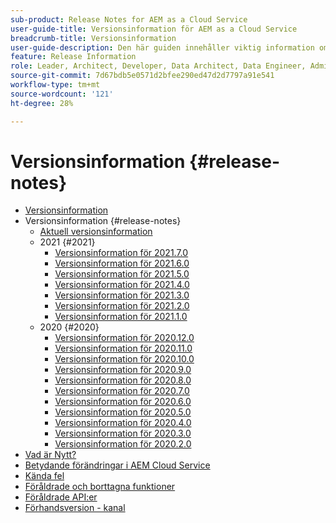```yaml
---
sub-product: Release Notes for AEM as a Cloud Service
user-guide-title: Versionsinformation för AEM as a Cloud Service
breadcrumb-title: Versionsinformation
user-guide-description: Den här guiden innehåller viktig information om den senaste versionen av Experience Manager as a Cloud Service inklusive nyheter, inaktuella och borttagna funktioner samt kända fel.
feature: Release Information
role: Leader, Architect, Developer, Data Architect, Data Engineer, Admin, User
source-git-commit: 7d67bdb5e0571d2bfee290ed47d2d7797a91e541
workflow-type: tm+mt
source-wordcount: '121'
ht-degree: 28%

---
```



# Versionsinformation {#release-notes}

+ [Versionsinformation](/help/release-notes/home.md)
+ Versionsinformation {#release-notes}
   + [Aktuell versionsinformation](/help/release-notes/release-notes-cloud/release-notes-current.md)
   + 2021 {#2021}
      + [Versionsinformation för 2021.7.0](/help/release-notes/release-notes-cloud/2021/release-notes-2021-7-0.md)
      + [Versionsinformation för 2021.6.0](/help/release-notes/release-notes-cloud/2021/release-notes-2021-6-0.md)
      + [Versionsinformation för 2021.5.0](/help/release-notes/release-notes-cloud/2021/release-notes-2021-5-0.md)
      + [Versionsinformation för 2021.4.0](/help/release-notes/release-notes-cloud/2021/release-notes-2021-4-0.md)
      + [Versionsinformation för 2021.3.0](/help/release-notes/release-notes-cloud/2021/release-notes-2021-3-0.md)
      + [Versionsinformation för 2021.2.0](/help/release-notes/release-notes-cloud/2021/release-notes-2021-2-0.md)
      + [Versionsinformation för 2021.1.0](/help/release-notes/release-notes-cloud/2021/release-notes-2021-1-0.md)
   + 2020 {#2020}
      + [Versionsinformation för 2020.12.0](/help/release-notes/release-notes-cloud/2020/release-notes-2020-12-0.md)
      + [Versionsinformation för 2020.11.0](/help/release-notes/release-notes-cloud/2020/release-notes-2020-11-0.md)
      + [Versionsinformation för 2020.10.0](/help/release-notes/release-notes-cloud/2020/release-notes-2020-10-0.md)
      + [Versionsinformation för 2020.9.0](/help/release-notes/release-notes-cloud/2020/release-notes-2020-9-0.md)
      + [Versionsinformation för 2020.8.0](/help/release-notes/release-notes-cloud/2020/release-notes-2020-8-0.md)
      + [Versionsinformation för 2020.7.0](/help/release-notes/release-notes-cloud/2020/release-notes-2020-7-0.md)
      + [Versionsinformation för 2020.6.0](/help/release-notes/release-notes-cloud/2020/release-notes-2020-6-0.md)
      + [Versionsinformation för 2020.5.0](/help/release-notes/release-notes-cloud/2020/release-notes-2020-5-0.md)
      + [Versionsinformation för 2020.4.0](/help/release-notes/release-notes-cloud/2020/release-notes-2020-4-0.md)
      + [Versionsinformation för 2020.3.0](/help/release-notes/release-notes-cloud/2020/release-notes-2020-3-0.md)
      + [Versionsinformation för 2020.2.0](/help/release-notes/release-notes-cloud/2020/release-notes-2020-2-0.md)
+ [Vad är Nytt?](what-is-new.md)
+ [Betydande förändringar i AEM Cloud Service](aem-cloud-changes.md)
+ [Kända fel](known-issues.md)
+ [Föråldrade och borttagna funktioner](deprecated-removed-features.md)
+ [Föråldrade API:er](deprecated-apis.md)
+ [Förhandsversion - kanal](prerelease.md)
